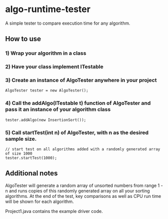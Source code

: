 # algo-runtime-tester

A simple tester to compare execution time for any algorithm.


## How to use
### 1) Wrap your algorithm in a class 
### 2) Have your class implement ITestable
### 3) Create an instance of AlgoTester anywhere in your project
```
AlgoTester tester = new AlgoTester();
```
### 4) Call the addAlgo(ITestable t) function of AlgoTester and pass it an instance of your algorithm class
```
tester.addAlgo(new InsertionSort());
```
### 5) Call startTest(int n) of AlgoTester, with n as the desired sample size.
```
// start test on all algorithms added with a randomly generated array of size 1000
tester.startTest(1000);
```
## Additional notes
AlgoTester will generate a random array of unsorted numbers from range 1 - n and runs copies of this randomly generated array on all your sorting algorithms. At the end of the test, key comparisons as well as CPU run time will be shown for each algorithm.

Project1.java contains the example driver code.

